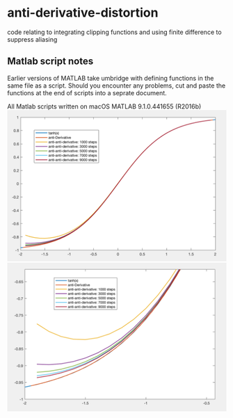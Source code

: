 # anti-derivative-distortion
code relating to integrating clipping functions and using finite difference to suppress aliasing

## Matlab script notes
Earlier versions of MATLAB take umbridge with defining functions in the same file as a script.
Should you encounter any problems, cut and paste the functions at the end of scripts into a seprate document.

All Matlab scripts written on macOS MATLAB 9.1.0.441655 (R2016b)
![Output](https://github.com/mhamilt/anti-derivative-distortion/blob/master/images/antiDivFull.png)
![Divergence](https://github.com/mhamilt/anti-derivative-distortion/blob/master/images/antiDivDiverge.png)
